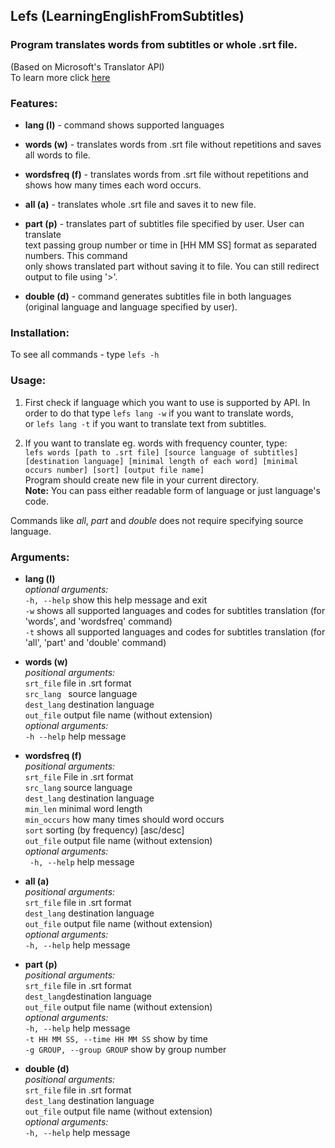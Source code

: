 Lefs (LearningEnglishFromSubtitles)
---
### Program translates words from subtitles or whole .srt file. ### 

(Based on Microsoft's Translator API)   
To learn more click [here](https://docs.microsoft.com/en-us/azure/cognitive-services/translator/)
### Features: ###
* **lang (l)** - command shows supported languages


* **words (w)** - translates words from .srt file without repetitions and saves all words to file.
* **wordsfreq (f)** - translates words from .srt file without repetitions and shows how many times each word occurs.    


* **all (a)** - translates whole .srt file and saves it to new file.
* **part (p)** - translates part of subtitles file specified by user. User can translate  
text passing group number or time in [HH MM SS] format as separated numbers. This command  
only shows translated part without saving it to file. You can still redirect output to file using '>'.
* **double (d)** - command generates subtitles file in both languages (original language and language specified by user).


### Installation: ###

To see all commands - type `lefs -h`

### Usage: ###
1.    First check if language which you want to use is supported by API. In order to do that type `lefs lang -w` if you want to translate words,   
or `lefs lang -t` if you want to translate text from subtitles.

2.    If you want to translate eg. words with frequency counter, type:  
`lefs words [path to .srt file] [source language of subtitles] [destination language] [minimal length of each word] [minimal occurs number] [sort] [output file name]`   
Program should create new file in your current directory.  
**Note:** You can pass either readable form of language or just language's code.  

Commands like _all_, _part_ and _double_ does not require specifying source language.
### Arguments: ###
* **lang (l)**   
_optional arguments:_  
`-h, --help` show this help message and exit   
`-w` shows all supported languages and codes for subtitles translation (for 'words', and 'wordsfreq' command)  
`-t` shows all supported languages and codes for subtitles translation (for 'all', 'part' and 'double' command)

* **words (w)**    
_positional arguments:_   
`srt_file`    file in .srt format   
`src_lang `   source language   
`dest_lang`   destination language   
`out_file`    output file name (without extension)   
_optional arguments:_   
`-h --help` help message

* **wordsfreq (f)**    
_positional arguments:_   
`srt_file`    File in .srt format  
`src_lang`    source language  
`dest_lang`   destination language  
`min_len`     minimal word length  
`min_occurs`  how many times should word occurs   
`sort`  sorting (by frequency) [asc/desc]  
`out_file`    output file name (without extension)  
_optional arguments:_  
` -h, --help` help message

* **all (a)**    
_positional arguments:_    
`srt_file`    file in .srt format  
`dest_lang`   destination language  
`out_file`    output file name (without extension)  
_optional arguments:_  
`-h, --help`  help message

* **part (p)**     
_positional arguments:_   
`srt_file` file in .srt format  
`dest_lang`destination language  
`out_file` output file name (without extension)   
_optional arguments:_  
`-h, --help` help message  
`-t HH MM SS, --time HH MM SS` show by time  
`-g GROUP, --group GROUP` show by group number  

* **double (d)**   
_positional arguments:_  
`srt_file` file in .srt format   
`dest_lang` destination language  
`out_file` output file name (without extension)  
_optional arguments:_  
`-h, --help`  help message
